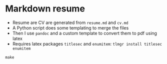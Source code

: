 # Markdown resume

* Resume are CV are generated from `resume.md` and `cv.md`
* A Python script does some templating to merge the files
* Then I use `pandoc` and a custom template to convert them to pdf using latex
* Requires latex packages `titlesec` and `enumitem`: `tlmgr install titlesec enumitem`

```shell
make
```